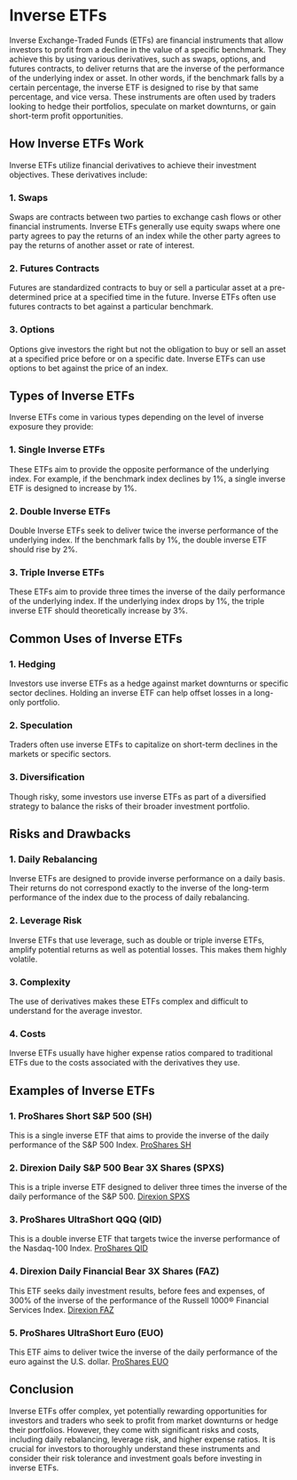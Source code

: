 # Inverse ETFs

Inverse Exchange-Traded Funds (ETFs) are financial instruments that allow investors to profit from a decline in the value of a specific benchmark. They achieve this by using various derivatives, such as swaps, options, and futures contracts, to deliver returns that are the inverse of the performance of the underlying index or asset. In other words, if the benchmark falls by a certain percentage, the inverse ETF is designed to rise by that same percentage, and vice versa. These instruments are often used by traders looking to hedge their portfolios, speculate on market downturns, or gain short-term profit opportunities.

## How Inverse ETFs Work

Inverse ETFs utilize financial derivatives to achieve their investment objectives. These derivatives include:

### 1. Swaps
Swaps are contracts between two parties to exchange cash flows or other financial instruments. Inverse ETFs generally use equity swaps where one party agrees to pay the returns of an index while the other party agrees to pay the returns of another asset or rate of interest.

### 2. Futures Contracts
Futures are standardized contracts to buy or sell a particular asset at a pre-determined price at a specified time in the future. Inverse ETFs often use futures contracts to bet against a particular benchmark.

### 3. Options
Options give investors the right but not the obligation to buy or sell an asset at a specified price before or on a specific date. Inverse ETFs can use options to bet against the price of an index.

## Types of Inverse ETFs

Inverse ETFs come in various types depending on the level of inverse exposure they provide:

### 1. Single Inverse ETFs
These ETFs aim to provide the opposite performance of the underlying index. For example, if the benchmark index declines by 1%, a single inverse ETF is designed to increase by 1%.

### 2. Double Inverse ETFs
Double Inverse ETFs seek to deliver twice the inverse performance of the underlying index. If the benchmark falls by 1%, the double inverse ETF should rise by 2%.

### 3. Triple Inverse ETFs
These ETFs aim to provide three times the inverse of the daily performance of the underlying index. If the underlying index drops by 1%, the triple inverse ETF should theoretically increase by 3%.

## Common Uses of Inverse ETFs

### 1. Hedging
Investors use inverse ETFs as a hedge against market downturns or specific sector declines. Holding an inverse ETF can help offset losses in a long-only portfolio.

### 2. Speculation
Traders often use inverse ETFs to capitalize on short-term declines in the markets or specific sectors. 

### 3. Diversification
Though risky, some investors use inverse ETFs as part of a diversified strategy to balance the risks of their broader investment portfolio.

## Risks and Drawbacks

### 1. Daily Rebalancing 
Inverse ETFs are designed to provide inverse performance on a daily basis. Their returns do not correspond exactly to the inverse of the long-term performance of the index due to the process of daily rebalancing.

### 2. Leverage Risk
Inverse ETFs that use leverage, such as double or triple inverse ETFs, amplify potential returns as well as potential losses. This makes them highly volatile.

### 3. Complexity
The use of derivatives makes these ETFs complex and difficult to understand for the average investor. 

### 4. Costs
Inverse ETFs usually have higher expense ratios compared to traditional ETFs due to the costs associated with the derivatives they use.

## Examples of Inverse ETFs

### 1. ProShares Short S&P 500 (SH)
This is a single inverse ETF that aims to provide the inverse of the daily performance of the S&P 500 Index.
[ProShares SH](https://www.proshares.com/funds/sh.html)

### 2. Direxion Daily S&P 500 Bear 3X Shares (SPXS)
This is a triple inverse ETF designed to deliver three times the inverse of the daily performance of the S&P 500.
[Direxion SPXS](https://www.direxion.com/product/daily-sp-500-bear-3x-shares)

### 3. ProShares UltraShort QQQ (QID)
This is a double inverse ETF that targets twice the inverse performance of the Nasdaq-100 Index.
[ProShares QID](https://www.proshares.com/funds/qid.html)

### 4. Direxion Daily Financial Bear 3X Shares (FAZ)
This ETF seeks daily investment results, before fees and expenses, of 300% of the inverse of the performance of the Russell 1000® Financial Services Index.
[Direxion FAZ](https://www.direxion.com/product/daily-financial-bear-3x-etf)

### 5. ProShares UltraShort Euro (EUO)
This ETF aims to deliver twice the inverse of the daily performance of the euro against the U.S. dollar.
[ProShares EUO](https://www.proshares.com/funds/euo.html)

## Conclusion

Inverse ETFs offer complex, yet potentially rewarding opportunities for investors and traders who seek to profit from market downturns or hedge their portfolios. However, they come with significant risks and costs, including daily rebalancing, leverage risk, and higher expense ratios. It is crucial for investors to thoroughly understand these instruments and consider their risk tolerance and investment goals before investing in inverse ETFs.
